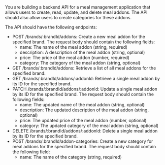 You are building a backend API for a meal management application that allows users to create, read, update, and delete
meal addons. The API should also allow users to create categories for these addons.

The API should have the following endpoints:

- POST /brands/:brandId/addons: Create a new meal addon for the specified brand. The request body should
contain the following fields:
    - name: The name of the meal addon (string, required)
    - description: A description of the meal addon (string, optional)
    - price: The price of the meal addon (number, required)
    - category: The category of the meal addon (string, optional)
- GET /brands/:brandId/addons: Retrieve a list of all meal addons for the specified brand.
- GET /brands/:brandId/addons/:addonId: Retrieve a single meal addon by its ID for the specified brand.
- PATCH /brands/:brandId/addons/:addonId: Update a single meal addon by its ID for the specified brand.
    The request body should contain the following fields:
    - name: The updated name of the meal addon (string, optional)
    - description: The updated description of the meal addon (string, optional)
    - price: The updated price of the meal addon (number, optional)
    - category: The updated category of the meal addon (string, optional)
- DELETE /brands/:brandId/addons/:addonId: Delete a single meal addon by its ID for the specified brand.
- POST /brands/:brandId/addon-categories: Create a new category for meal addons for the specified
brand. The request body should contain the following field:
    - name: The name of the category (string, required)